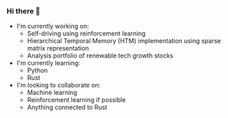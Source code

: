 ### Hi there 👋

- I'm currently working on:
  - Self-driving using reinforcement learning
  - Hierarchical Temporal Memory (HTM) implementation using sparse matrix representation
  - Analysis portfolio of renewable tech growth stocks
- I'm currently learning:
  - Python
  - Rust
- I'm looking to collaborate on:
  - Machine learning
  - Reinforcement learning if possible
  - Anything connected to Rust

<!--
**csongorpilinszkinagy/csongorpilinszkinagy** is a ✨ _special_ ✨ repository because its `README.md` (this file) appears on your GitHub profile.

Here are some ideas to get you started:

- 🔭 I’m currently working on ...
- 🌱 I’m currently learning ...
- 👯 I’m looking to collaborate on ...
- 🤔 I’m looking for help with ...
- 💬 Ask me about ...
- 📫 How to reach me: ...
- 😄 Pronouns: ...
- ⚡ Fun fact: ...
-->
